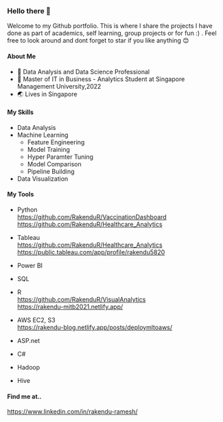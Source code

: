 ### Hello there 👋

<!--
**RakenduR/RakenduR** is a ✨ _special_ ✨ repository because its `README.md` (this file) appears on your GitHub profile.

Here are some ideas to get you started:

- 🔭 I’m currently working on ...
- 🌱 I’m currently learning ...
- 👯 I’m looking to collaborate on ...
- 🤔 I’m looking for help with ...
- 💬 Ask me about ...
- 📫 How to reach me: ...
- 😄 Pronouns: ...
- ⚡ Fun fact: ...
-->

Welcome to my Github portfolio. This is where I share the projects I have done as part of academics, self learning, group projects or for fun :) . Feel free to look around and dont forget to star if you like anything 😊

#### About Me

- 🔭 Data Analysis and Data Science Professional
- 🌱 Master of IT in Business - Analytics Student at Singapore Management University,2022
- 🌏 Lives in Singapore 

#### My Skills
* Data Analysis
* Machine Learning
  * Feature Engineering
  * Model Training
  * Hyper Paramter Tuning
  * Model Comparison
  * Pipeline Building
* Data Visualization


#### My Tools
* Python <br/>
  https://github.com/RakenduR/VaccinationDashboard<br/>
  https://github.com/RakenduR/Healthcare_Analytics
  
* Tableau<br/>
  https://github.com/RakenduR/Healthcare_Analytics<br/>
  https://public.tableau.com/app/profile/rakendu5820
  
* Power BI

* SQL

* R<br/>
  https://github.com/RakenduR/VisualAnalytics<br/>
  https://rakendu-mitb2021.netlify.app/
  
* AWS EC2, S3<br/>
  https://rakendu-blog.netlify.app/posts/deploymltoaws/
  
* ASP.net

* C#

* Hadoop

* Hive

#### Find me at..
https://www.linkedin.com/in/rakendu-ramesh/




